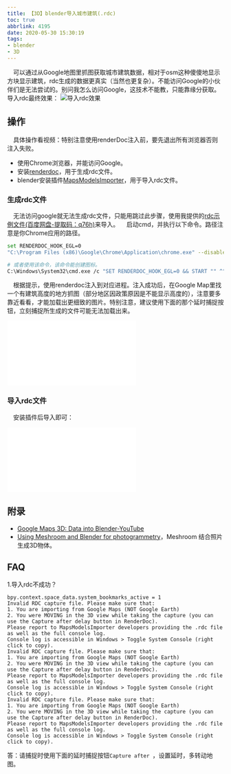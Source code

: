 ```yaml
---
title: 【3D】blender导入城市建筑(.rdc)
toc: true
abbrlink: 4195
date: 2020-05-30 15:30:19
tags:
- blender
- 3D
---
```


&emsp;可以通过从Google地图里抓图获取城市建筑数据，相对于osm这种傻傻地显示方块显示建筑，rdc生成的数据更真实（当然也更复杂）。不能访问Google的小伙伴们是无法尝试的。别问我怎么访问Google，这技术不能教，只能靠缘分获取。导入rdc最终效果：
![导入rdc效果](/blog/blog_images/3d/导入rdc效果.webp)

## 操作
&emsp;具体操作看视频：特别注意使用renderDoc注入前，要先退出所有浏览器否则注入失败。

- 使用Chrome浏览器，并能访问Google。
- 安装[renderdoc](https://renderdoc.org/builds)，用于生成rdc文件。
- blender安装插件[MapsModelsImporter](https://github.com/eliemichel/MapsModelsImporter)，用于导入rdc文件。

### 生成rdc文件
&emsp;无法访问google就无法生成rdc文件，只能用跳过此步骤，使用我提供的[rdc示例文件(百度网盘-提取码：q76h)](https://pan.baidu.com/s/1XYv93CE6ktg1QXFRFUjSRQ)来导入。
&emsp;启动cmd，并执行以下命令。路径注意是你Chrome应用的路径。
```bash
set RENDERDOC_HOOK_EGL=0
"C:\Program Files (x86)\Google\Chrome\Application\chrome.exe" --disable-gpu-sandbox --gpu-startup-dialog

# 或者使用该命令，该命令能创建图标。
C:\Windows\System32\cmd.exe /c "SET RENDERDOC_HOOK_EGL=0 && START "" ^"C:\Program Files (x86)\Google\Chrome\Application\chrome.exe^" --disable-gpu-sandbox --gpu-startup-dialog"
```
&emsp;根据提示，使用renderdoc注入到对应进程。注入成功后，在Google Map里找一个有建筑高度的地方抓图（部分地区因政策原因是不能显示高度的），注意要多靠近看看，才能加载出更细致的图片。特别注意，建议使用下面的那个延时捕捉按钮，立刻捕捉所生成的文件可能无法加载出来。


<iframe src="//player.bilibili.com/player.html?bvid=BV1E64y1i7kT&page=1" scrolling="no" border="0" frameborder="no" framespacing="0" allowfullscreen="true" class="bilibili-video"> </iframe>

### 导入rdc文件
&emsp;安装插件后导入即可：

<iframe src="//player.bilibili.com/player.html?bvid=BV1qU4y1b7Gq&page=1" scrolling="no" border="0" frameborder="no" framespacing="0" allowfullscreen="true" class="bilibili-video"> </iframe>


## 附录
- [Google Maps 3D: Data into Blender-YouTube](https://www.youtube.com/watch?v=F_XsmoZJmG8)
- [Using Meshroom and Blender for photogrammetry](https://www.youtube.com/playlist?list=PLeuPK3OugzJps-m-FZqKekLlE-A2m6Cb8)，Meshroom 结合照片生成3D物体。

## FAQ
1.导入rdc不成功？
```
bpy.context.space_data.system_bookmarks_active = 1
Invalid RDC capture file. Please make sure that:
1. You are importing from Google Maps (NOT Google Earth)
2. You were MOVING in the 3D view while taking the capture (you can use the Capture after delay button in RenderDoc).
Please report to MapsModelsImporter developers providing the .rdc file as well as the full console log.
Console log is accessible in Windows > Toggle System Console (right click to copy).
Invalid RDC capture file. Please make sure that:
1. You are importing from Google Maps (NOT Google Earth)
2. You were MOVING in the 3D view while taking the capture (you can use the Capture after delay button in RenderDoc).
Please report to MapsModelsImporter developers providing the .rdc file as well as the full console log.
Console log is accessible in Windows > Toggle System Console (right click to copy).
Invalid RDC capture file. Please make sure that:
1. You are importing from Google Maps (NOT Google Earth)
2. You were MOVING in the 3D view while taking the capture (you can use the Capture after delay button in RenderDoc).
Please report to MapsModelsImporter developers providing the .rdc file as well as the full console log.
Console log is accessible in Windows > Toggle System Console (right click to copy).
```
答：请捕捉时使用下面的延时捕捉按钮`Capture after `，设置延时，多转动地图。
